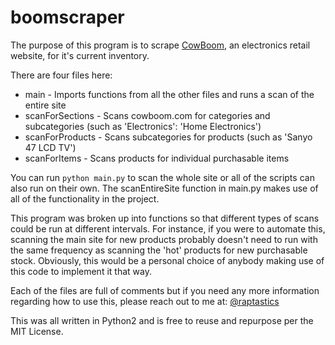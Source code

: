 boomscraper
===========

The purpose of this program is to scrape [CowBoom](www.cowboom.com), an electronics retail website, for it's current inventory.

There are four files here:

- main - Imports functions from all the other files and runs a scan of the entire site
- scanForSections - Scans cowboom.com for categories and subcategories (such as 'Electronics': 'Home Electronics')
- scanForProducts - Scans subcategories for products (such as 'Sanyo 47 LCD TV')
- scanForItems - Scans products for individual purchasable items

You can run `python main.py` to scan the whole site or all of the scripts can also run on their own. The scanEntireSite function in main.py makes use of all of the functionality in the project.

This program was broken up into functions so that different types of scans could be run at different intervals. For instance, if you were to automate this, scanning the main site for new products probably doesn't need to run with the same frequency as scanning the 'hot' products for new purchasable stock. Obviously, this would be a personal choice of anybody making use of this code to implement it that way.

Each of the files are full of comments but if you need any more information regarding how to use this, please reach out to me at: [@raptastics](https://twitter.com/raptastics)

This was all written in Python2 and is free to reuse and repurpose per the MIT License.
